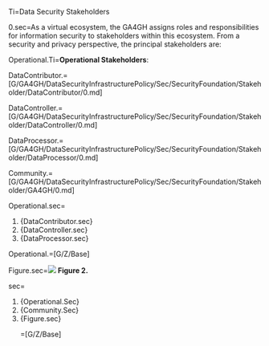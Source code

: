 
Ti=Data Security Stakeholders 

0.sec=As a virtual ecosystem, the GA4GH assigns roles and responsibilities for information security to stakeholders within this ecosystem. From a security and privacy perspective, the principal stakeholders are: 

Operational.Ti=<b>Operational Stakeholders</b>: 

DataContributor.=[G/GA4GH/DataSecurityInfrastructurePolicy/Sec/SecurityFoundation/Stakeholder/DataContributor/0.md]


DataController.=[G/GA4GH/DataSecurityInfrastructurePolicy/Sec/SecurityFoundation/Stakeholder/DataController/0.md]

DataProcessor.=[G/GA4GH/DataSecurityInfrastructurePolicy/Sec/SecurityFoundation/Stakeholder/DataProcessor/0.md]

Community.=[G/GA4GH/DataSecurityInfrastructurePolicy/Sec/SecurityFoundation/Stakeholder/GA4GH/0.md]

Operational.sec=<ol><li>{DataContributor.sec}<li>{DataController.sec}<li>{DataProcessor.sec}</ol>

Operational.=[G/Z/Base]

Figure.sec=<img src="https://github.com/ga4gh/data-security/blob/master/DSIP/Figures/Fig.2-stakeholders.png"/> <b>Figure 2.</b> 

sec=<ol><li>{Operational.Sec}<li>{Community.Sec}<li>{Figure.sec}

=[G/Z/Base]

